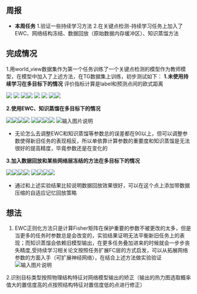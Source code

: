 ﻿## 周报
 -  **本周任务** 
 1.验证一些持续学习方法
 2.在关键点检测-持续学习任务上加入了EWC、网络结构冻结、数据回放（原始数据内存缓冲区）、知识蒸馏方法
 

## 完成情况

 1.用world_view数据集作为第一个任务训练了一个关键点检测的模型作为教师模型，在模型中加入了上述方法，在TG数据集上训练，初步测试如下：
 **1.未使用持续学习在多目标下的情况**
 评价指标计算是label和预测点间的欧式距离
 
 ![](/2025/2025.3.16/img/1.bmp) ![](/2025/2025.3.16/img/2.bmp) ![](/2025/2025.3.16/img/3.bmp)![](/2025/2025.3.16/img/4.bmp)
 ![](/2025/2025.3.16/img/5.bmp) ![](/2025/2025.3.16/img/6.bmp) ![](/2025/2025.3.16/img/7.bmp)![](/2025/2025.3.16/img/8.bmp)
 
  **2.使用EWC、知识蒸馏在多目标下的情况**
  
  ![](/2025/2025.3.16/img/9.bmp)![](/2025/2025.3.16/img/10.bmp)![](/2025/2025.3.16/img/11.bmp)![](/2025/2025.3.16/img/12.bmp)
  ![](/2025/2025.3.16/img/13.bmp)![](/2025/2025.3.16/img/14.bmp)![](/2025/2025.3.16/img/15.bmp)![](/2025/2025.3.16/img/16.bmp)
  ![输入图片说明](/2025/2025.3.16/img/17.bmp)
  
  
 - 无论怎么去调整EWC和知识蒸馏等参数总的误差都在90以上，但可以调整参数使得新旧任务的表现相反，所以单依靠计算参数的重要度和知识蒸馏是无法很好的提高精度，毕竟参数还是在变化的
   
  **3.加入数据回放和某些网络层冻结的方法在多目标下的情况**
  
  ![](/2025/2025.3.16/img/18.bmp)![](/2025/2025.3.16/img/19.bmp)![](/2025/2025.3.16/img/20.bmp)![](/2025/2025.3.16/img/21.bmp)
  ![](/2025/2025.3.16/img/22.bmp)![](/2025/2025.3.16/img/23.bmp)![](/2025/2025.3.16/img/24.bmp)![](/2025/2025.3.16/img/25.bmp)
  
 - 通过和上述实验结果比较说明数据回放效果很好，可以在这个点上添加带数据压缩的自适应记忆回放策略

## 想法

 1. EWC正则化方法只是计算Fisher矩阵在保护重要的参数不被更改的太多，但是当更多的任务时参数总是会改变的，实验结果证明无法平衡新旧任务上的表现；而知识蒸馏会依赖旧模型输出，在更多任务叠加进来的时候就会一步步丧失精度,受持续学习相关论文按照任务扩展FC层的方式启发，可以从拓展网络参数的方面入手（可扩展神经网络），在结合上述方法做实验验证
 ![输入图片说明](/2025/2025.3.16/img/26.bmp)

 2.识别目标类型按照物理结构特征对网络模型输出的矫正（输出的热力图选取概率值大的置信度高的点按照结构特征对置信度低的点进行修正）

  


 

